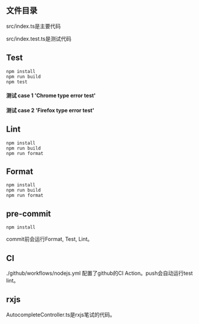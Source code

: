## 文件目录
src/index.ts是主要代码

src/index.test.ts是测试代码

## Test
```
npm install
npm run build
npm test
```
#### 测试 case 1 'Chrome type error test'
#### 测试 case 2 'Firefox type error test'
## Lint
```
npm install
npm run build
npm run format
```
## Format
```
npm install
npm run build
npm run format
```
## pre-commit
```
npm install
```
commit前会运行Format, Test, Lint。

## CI
./github/workflows/nodejs.yml 配置了github的CI Action。push会自动运行test lint。

## rxjs

AutocompleteController.ts是rxjs笔试的代码。

